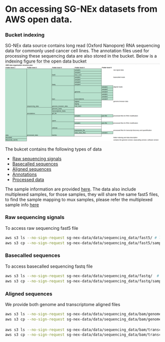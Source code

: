 # On accessing SG-NEx datasets from AWS open data.

### Bucket indexing

SG-NEx data source contains long read (Oxford Nanopore) RNA sequencing data for commonly used cancer cell lines. The annotation files used for processing these sequencing data are also stored in the bucket. Below is a indexing figure for the open data bucket
![folder indexing\!](/docs/folder_indexing.png)

The bukcet contains the following types of data

   - [Raw sequencing signals](#raw-sequencing-signals)            
   - [Basecalled sequences](#basecalled-sequences)            
   - [Aligned sequences](#aligned-sequences)             
   - [Annotations](#annotations)            
   - [Processed data](#processed-data)                    

The sample information are provided [here](/docs/sample_information.tsv). The data also include multiplexed samples, for those samples, they will share the same fast5 files, to find the sample mapping to mux samples, please refer the multiplexed sample info [here](/docs/multiplexed_samples.tsv)

### Raw sequencing signals
To access raw sequencing fast5 file

```bash
aws s3 ls --no-sign-request sg-nex-data/data/sequencing_data/fast5/ # list samples 
aws s3 cp --no-sign-request sg-nex-data/data/sequencing_data/fast5/sample_name . --recursive  # download fast5 files to your local directory
```

### Basecalled sequences
To access basecalled sequencing fastq file

```bash
aws s3 ls --no-sign-request sg-nex-data/data/sequencing_data/fastq/  # list samples 
aws s3 cp --no-sign-request sg-nex-data/data/sequencing_data/fastq/sample_name . --recursive  # download fastq files to your local directory
```
### Aligned sequences

We provide both genome and transcriptome aligned files

```bash
aws s3 ls --no-sign-request sg-nex-data/data/sequencing_data/bam/genome  # list samples inside this folder
aws s3 cp --no-sign-request sg-nex-data/data/sequencing_data/bam/genome/sample_name . --recursive  # download bam files that are aligned to genome 

aws s3 ls --no-sign-request sg-nex-data/data/sequencing_data/bam/transcriptome  # list samples inside this folder
aws s3 cp --no-sign-request sg-nex-data/data/sequencing_data/bam/transcriptome/sample_name . --recursive  # download bam files that are aligned to transcriptome
```


